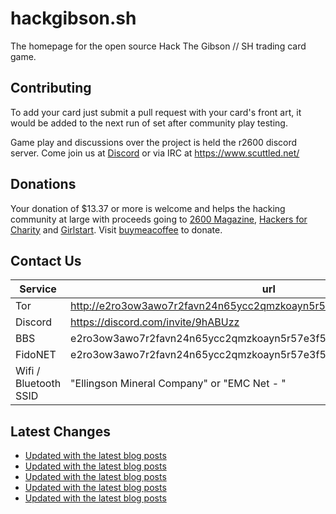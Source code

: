 # hackgibson.sh
The homepage for the open source Hack The Gibson // SH trading card game.


## Contributing

To add your card just submit a pull request with your card's front art, it would be added to the next run of set after community play testing.

Game play and discussions over the project is held the r2600 discord server. Come join us at [Discord](https://discord.com/invite/9hABUzz) or via IRC at https://www.scuttled.net/


## Donations

Your donation of $13.37 or more is welcome and helps the hacking community at large with proceeds going to [2600 Magazine](https://2600.com/), [Hackers for Charity](https://hackersforcharity.org) and [Girlstart](https://girlstart.org).  Visit [buymeacoffee](https://www.buymeacoffee.com/hackgibson.sh) to donate.


## Contact Us

Service | url
-|-
Tor | http://e2ro3ow3awo7r2favn24n65ycc2qmzkoayn5r57e3f56nvjwdcgg32ad.onion
Discord | https://discord.com/invite/9hABUzz
BBS | e2ro3ow3awo7r2favn24n65ycc2qmzkoayn5r57e3f56nvjwdcgg32ad.onion:23
FidoNET | e2ro3ow3awo7r2favn24n65ycc2qmzkoayn5r57e3f56nvjwdcgg32ad.onion:24554
Wifi / Bluetooth SSID | "Ellingson Mineral Company" or "EMC Net - <fidonet address>"

## Latest Changes
<!-- BLOG-POST-LIST:START -->
- [Updated with the latest blog posts](https://github.com/DFW2600/hackgibson.sh/commit/73b8fea9229414da160393ab580fd893f6ce6e77)
- [Updated with the latest blog posts](https://github.com/DFW2600/hackgibson.sh/commit/717215c560f3ae1832991c97fb7dcb110f9cc044)
- [Updated with the latest blog posts](https://github.com/DFW2600/hackgibson.sh/commit/11c1958b8d4beb28434388e404012b7d6976d069)
- [Updated with the latest blog posts](https://github.com/DFW2600/hackgibson.sh/commit/d4d4c955e61f03db382cbfb728d972eb859601d5)
- [Updated with the latest blog posts](https://github.com/DFW2600/hackgibson.sh/commit/4dc8ce1b1b0233b3d2dc4d79957c07f4a6b53608)
<!-- BLOG-POST-LIST:END -->
